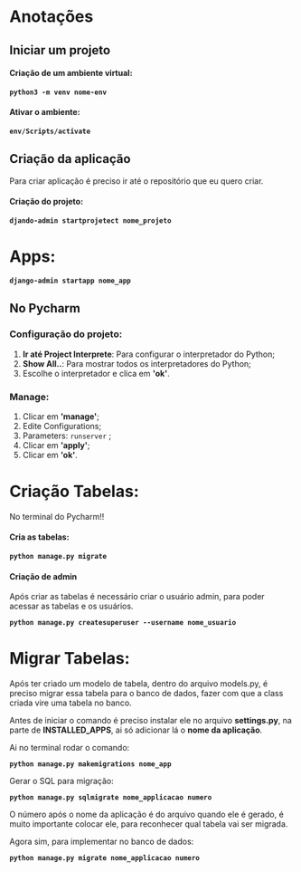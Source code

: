 # Anotações


## Iniciar um projeto

#### Criação de um ambiente virtual:

**`python3 -m venv nome-env`**

#### Ativar o ambiente:

**`env/Scripts/activate`**

## Criação da aplicação

Para criar aplicação é preciso ir até o repositório que eu quero criar.

#### Criação do projeto:

**`djando-admin startprojetect nome_projeto`**

# Apps:


**`django-admin startapp nome_app`**


## No Pycharm

### Configuração do projeto:

1. **Ir até Project Interprete**: Para configurar o interpretador do Python;
1. **Show All..**: Para mostrar todos os interpretadores do Python;
1. Escolhe o interpretador e clica em **'ok'**.

### Manage:

1. Clicar em **'manage'**;
1. Edite Configurations;
1. Parameters: `runserver` ;
1. Clicar em **'apply'**;
1. Clicar em **'ok'**.

# Criação Tabelas:

No terminal do Pycharm!!

#### Cria as tabelas:

**`python manage.py migrate`**

#### Criação de admin

Após criar as tabelas é necessário criar o usuário admin, para poder acessar as
tabelas e os usuários.

**`python manage.py createsuperuser --username nome_usuario`**


# Migrar Tabelas:

Após ter criado um modelo de tabela, dentro do arquivo models.py, é preciso migrar
essa tabela para o banco de dados, fazer com que a class criada vire uma tabela no banco.

Antes de iniciar o comando é preciso instalar ele no arquivo **settings.py**, na
parte de **INSTALLED_APPS**, ai só adicionar lá o **nome da aplicação**.


Ai no terminal rodar o comando:

**`python manage.py makemigrations nome_app`** 

Gerar o SQL para migração:

**`python manage.py sqlmigrate nome_applicacao numero`**

O número após o nome da aplicação é do arquivo quando ele é gerado, é muito importante
colocar ele, para reconhecer qual tabela vai ser migrada.

Agora sim, para implementar no banco de dados:

**`python manage.py migrate nome_applicacao numero`**

